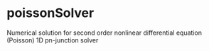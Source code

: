 # poissonSolver

Numerical solution for second order nonlinear differential equation (Poisson)
1D pn-junction solver
